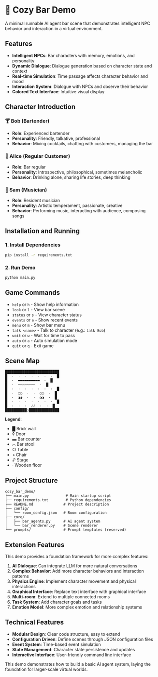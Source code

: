# 🍻 Cozy Bar Demo

A minimal runnable AI agent bar scene that demonstrates intelligent NPC behavior and interaction in a virtual environment.

## Features

- **Intelligent NPCs**: Bar characters with memory, emotions, and personality
- **Dynamic Dialogue**: Dialogue generation based on character state and context
- **Real-time Simulation**: Time passage affects character behavior and mood
- **Interaction System**: Dialogue with NPCs and observe their behavior
- **Colored Text Interface**: Intuitive visual display

## Character Introduction

### 🍸 Bob (Bartender)
- **Role**: Experienced bartender
- **Personality**: Friendly, talkative, professional
- **Behavior**: Mixing cocktails, chatting with customers, managing the bar

### 🥃 Alice (Regular Customer)
- **Role**: Bar regular
- **Personality**: Introspective, philosophical, sometimes melancholic
- **Behavior**: Drinking alone, sharing life stories, deep thinking

### 🎵 Sam (Musician)
- **Role**: Resident musician
- **Personality**: Artistic temperament, passionate, creative
- **Behavior**: Performing music, interacting with audience, composing songs

## Installation and Running

### 1. Install Dependencies
```bash
pip install -r requirements.txt
```

### 2. Run Demo
```bash
python main.py
```

## Game Commands

- `help` or `h` - Show help information
- `look` or `l` - View bar scene
- `status` or `s` - View character status
- `events` or `e` - Show recent events
- `menu` or `m` - Show bar menu
- `talk <name>` - Talk to character (e.g.: `talk Bob`)
- `wait` or `w` - Wait for time to pass
- `auto` or `a` - Auto simulation mode
- `quit` or `q` - Exit game

## Scene Map

```
█████████████████████████
█  ·  ·  ·  ·  ·  ·  ·  █
█  ·  ▬▬▬▬▬▬▬▬▬▬  ·  █
█  ·  ⌒⌒⌒⌒⌒⌒⌒⌒  ·  █
█  ·  ·  ·  ·  ·  ·  ·  █
█  ·  ○○  ·  ·  ○○  ·  █
█  ·  ◑◑  ·  ·  ◑◑  ·  █
█  ·  ·  ·  ·  ·  ·  ·  █
█  ·  ·  ·  ♪♪  ·  ·  █
██████████◊██████████████
```

**Legend**:
- █ Brick wall
- ◊ Door
- ▬ Bar counter
- ⌒ Bar stool
- ○ Table
- ◑ Chair
- ♪ Stage
- · Wooden floor

## Project Structure

```
cozy_bar_demo/
├── main.py                 # Main startup script
├── requirements.txt        # Python dependencies
├── README.md              # Project description
├── config/
│   └── room_config.json   # Room configuration
├── core/
│   ├── bar_agents.py      # AI agent system
│   └── bar_renderer.py    # Scene renderer
└── prompts/               # Prompt templates (reserved)
```

## Extension Features

This demo provides a foundation framework for more complex features:

1. **AI Dialogue**: Can integrate LLM for more natural conversations
2. **Complex Behavior**: Add more character behaviors and interaction patterns
3. **Physics Engine**: Implement character movement and physical interactions
4. **Graphical Interface**: Replace text interface with graphical interface
5. **Multi-room**: Extend to multiple connected rooms
6. **Task System**: Add character goals and tasks
7. **Emotion Model**: More complex emotion and relationship systems

## Technical Features

- **Modular Design**: Clear code structure, easy to extend
- **Configuration Driven**: Define scenes through JSON configuration files
- **Event System**: Time-based event simulation
- **State Management**: Character state persistence and updates
- **Interactive Interface**: User-friendly command line interface

This demo demonstrates how to build a basic AI agent system, laying the foundation for larger-scale virtual worlds.